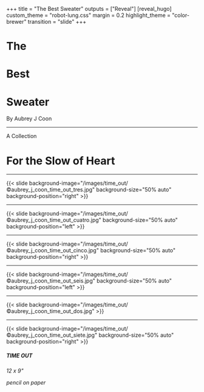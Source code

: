 +++
title = "The Best Sweater"
outputs = ["Reveal"]
[reveal_hugo]
custom_theme = "robot-lung.css"
margin = 0.2
highlight_theme = "color-brewer"
transition = "slide"
+++

# The 
# Best
# Sweater
    
By Aubrey J Coon

---

A Collection

# For the Slow of Heart  

---

{{< slide background-image="/images/time_out/©aubrey_j_coon_time_out_tres.jpg" background-size="50% auto" background-position="right" >}}

---

{{< slide background-image="/images/time_out/©aubrey_j_coon_time_out_cuatro.jpg" background-size="50% auto" background-position="left" >}}

---

{{< slide background-image="/images/time_out/©aubrey_j_coon_time_out_cinco.jpg" background-size="50% auto" background-position="right" >}}

---

{{< slide background-image="/images/time_out/©aubrey_j_coon_time_out_seis.jpg" background-size="50% auto" background-position="left" >}}

---

{{< slide background-image="/images/time_out/©aubrey_j_coon_time_out_dos.jpg" >}}

---

{{< slide background-image="/images/time_out/©aubrey_j_coon_time_out_siete.jpg" background-size="50% auto" background-position="right" >}}

##### TIME OUT

*12 x 9"*

*pencil on paper*
